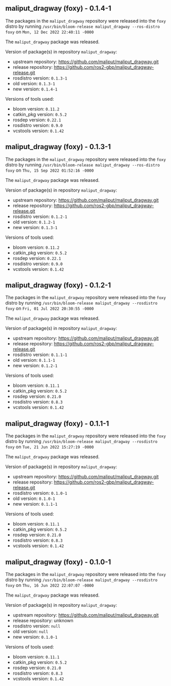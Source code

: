 ## maliput_dragway (foxy) - 0.1.4-1

The packages in the `maliput_dragway` repository were released into the `foxy` distro by running `/usr/bin/bloom-release maliput_dragway --ros-distro foxy` on `Mon, 12 Dec 2022 22:40:11 -0000`

The `maliput_dragway` package was released.

Version of package(s) in repository `maliput_dragway`:

- upstream repository: https://github.com/maliput/maliput_dragway.git
- release repository: https://github.com/ros2-gbp/maliput_dragway-release.git
- rosdistro version: `0.1.3-1`
- old version: `0.1.3-1`
- new version: `0.1.4-1`

Versions of tools used:

- bloom version: `0.11.2`
- catkin_pkg version: `0.5.2`
- rosdep version: `0.22.1`
- rosdistro version: `0.9.0`
- vcstools version: `0.1.42`


## maliput_dragway (foxy) - 0.1.3-1

The packages in the `maliput_dragway` repository were released into the `foxy` distro by running `/usr/bin/bloom-release maliput_dragway --ros-distro foxy` on `Thu, 15 Sep 2022 01:52:16 -0000`

The `maliput_dragway` package was released.

Version of package(s) in repository `maliput_dragway`:

- upstream repository: https://github.com/maliput/maliput_dragway.git
- release repository: https://github.com/ros2-gbp/maliput_dragway-release.git
- rosdistro version: `0.1.2-1`
- old version: `0.1.2-1`
- new version: `0.1.3-1`

Versions of tools used:

- bloom version: `0.11.2`
- catkin_pkg version: `0.5.2`
- rosdep version: `0.22.1`
- rosdistro version: `0.9.0`
- vcstools version: `0.1.42`


## maliput_dragway (foxy) - 0.1.2-1

The packages in the `maliput_dragway` repository were released into the `foxy` distro by running `/usr/bin/bloom-release maliput_dragway --rosdistro foxy` on `Fri, 01 Jul 2022 20:30:55 -0000`

The `maliput_dragway` package was released.

Version of package(s) in repository `maliput_dragway`:

- upstream repository: https://github.com/maliput/maliput_dragway.git
- release repository: https://github.com/ros2-gbp/maliput_dragway-release.git
- rosdistro version: `0.1.1-1`
- old version: `0.1.1-1`
- new version: `0.1.2-1`

Versions of tools used:

- bloom version: `0.11.1`
- catkin_pkg version: `0.5.2`
- rosdep version: `0.21.0`
- rosdistro version: `0.8.3`
- vcstools version: `0.1.42`


## maliput_dragway (foxy) - 0.1.1-1

The packages in the `maliput_dragway` repository were released into the `foxy` distro by running `/usr/bin/bloom-release maliput_dragway --rosdistro foxy` on `Tue, 21 Jun 2022 15:27:19 -0000`

The `maliput_dragway` package was released.

Version of package(s) in repository `maliput_dragway`:

- upstream repository: https://github.com/maliput/maliput_dragway.git
- release repository: https://github.com/ros2-gbp/maliput_dragway-release.git
- rosdistro version: `0.1.0-1`
- old version: `0.1.0-1`
- new version: `0.1.1-1`

Versions of tools used:

- bloom version: `0.11.1`
- catkin_pkg version: `0.5.2`
- rosdep version: `0.21.0`
- rosdistro version: `0.8.3`
- vcstools version: `0.1.42`


## maliput_dragway (foxy) - 0.1.0-1

The packages in the `maliput_dragway` repository were released into the `foxy` distro by running `/usr/bin/bloom-release maliput_dragway --rosdistro foxy` on `Thu, 16 Jun 2022 22:07:07 -0000`

The `maliput_dragway` package was released.

Version of package(s) in repository `maliput_dragway`:

- upstream repository: https://github.com/maliput/maliput_dragway.git
- release repository: unknown
- rosdistro version: `null`
- old version: `null`
- new version: `0.1.0-1`

Versions of tools used:

- bloom version: `0.11.1`
- catkin_pkg version: `0.5.2`
- rosdep version: `0.21.0`
- rosdistro version: `0.8.3`
- vcstools version: `0.1.42`



